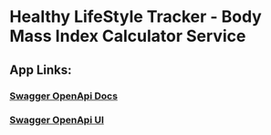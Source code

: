 # Healthy LifeStyle Tracker - Body Mass Index Calculator Service
## App Links:
### [Swagger OpenApi Docs](http://localhost:8083/v3/api-docs/)

### [Swagger OpenApi UI](http://localhost:8083/swagger-ui/index.html)
